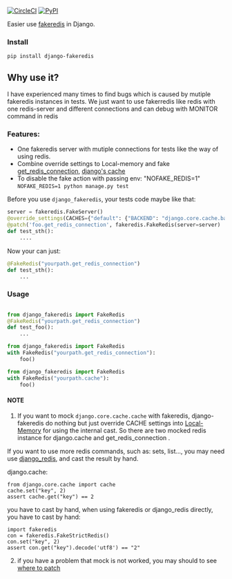 [![CircleCI](https://circleci.com/gh/o3o3o/django-fakeredis.svg?style=svg)](https://circleci.com/gh/o3o3o/django-fakeredis) [![PyPI](https://img.shields.io/pypi/v/django-fakeredis)](https://pypi.org/project/django-fakeredis/)

Easier use [fakeredis](https://pypi.org/project/fakeredis) in Django.


### Install

```
pip install django-fakeredis
```

## Why use it?

I have experienced many times to find bugs which is caused by mutiple fakeredis instances in tests.
We just want to use fakerredis like redis with one redis-server and different connections and can debug with MONITOR command in redis

### Features:

* One fakeredis server with mutiple connections for tests like the way of using redis. 
* Combine override settings to Local-memory and fake [get_redis_connection](https://github.com/niwinz/django-redis), [django's cache](https://docs.djangoproject.com/en/2.2/topics/cache/)
* To disable the fake action with passing env: "NOFAKE_REDIS=1"
  `NOFAKE_REDIS=1 python manage.py test`

Before you use `django_fakeredis`, your tests code maybe like that:

```python
server = fakeredis.FakeServer()
@override_settings(CACHES={"default": {"BACKEND": "django.core.cache.backends.dummy.DummyCache" }})
@patch('foo.get_redis_connection', fakeredis.FakeRedis(server=server)
def test_sth():
    ....
```

Now your can just:
```python
@FakeRedis("yourpath.get_redis_connection")
def test_sth():
    ...
```



### Usage
```python

from django_fakeredis import FakeRedis
@FakeRedis("yourpath.get_redis_connection")
def test_foo():
    ...
```


```python
from django_fakeredis import FakeRedis
with FakeRedis("yourpath.get_redis_connection"):
    foo()
```

```python
from django_fakeredis import FakeRedis
with FakeRedis("yourpath.cache"):
    foo()
```

#### NOTE

1. If you want to mock `django.core.cache.cache` with fakeredis, django-fakeredis do nothing but just override CACHE settings into [Local-Memory](https://docs.djangoproject.com/en/2.2/topics/cache/#local-memory-caching) for using the internal cast. So there are two mocked redis instance for django.cache and get_redis_connection .

If you want to use more redis commands, such as: sets, list...,  you may need use [django_redis]((https://github.com/niwinz/django-redis)), and cast the result by hand.

django.cache:
```
from django.core.cache import cache
cache.set("key", 2)
assert cache.get("key") == 2
```

you have to cast by hand, when using fakeredis or django_redis directly, you have to cast by hand:

```
import fakeredis
con = fakeredis.FakeStrictRedis()
con.set("key", 2)
assert con.get("key").decode('utf8') == "2"
```

2. if you have a problem that mock is not worked, you may should to see [where to patch](https://docs.python.org/3/library/unittest.mock.html#where-to-patch)
